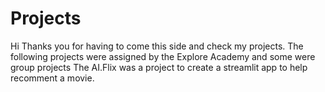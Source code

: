 # Projects
Hi Thanks you for having to come this side and check my projects. The following projects were assigned by the Explore Academy and some were group projects
The AI.Flix was a project to create a streamlit app to help recomment a movie.
